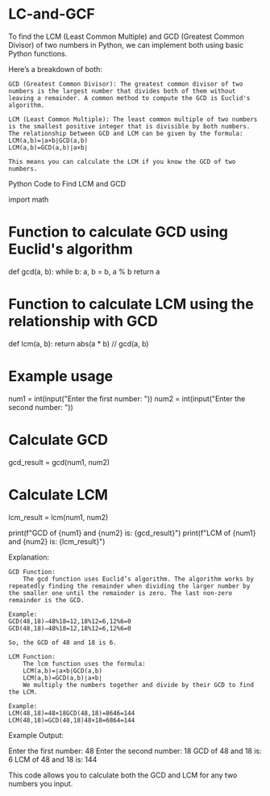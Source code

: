# LC-and-GCF
To find the LCM (Least Common Multiple) and GCD (Greatest Common Divisor) of two numbers in Python, we can implement both using basic Python functions.

Here’s a breakdown of both:

    GCD (Greatest Common Divisor): The greatest common divisor of two numbers is the largest number that divides both of them without leaving a remainder. A common method to compute the GCD is Euclid's algorithm.

    LCM (Least Common Multiple): The least common multiple of two numbers is the smallest positive integer that is divisible by both numbers. The relationship between GCD and LCM can be given by the formula:
    LCM(a,b)=∣a×b∣GCD(a,b)
    LCM(a,b)=GCD(a,b)∣a×b∣​

    This means you can calculate the LCM if you know the GCD of two numbers.

Python Code to Find LCM and GCD

import math

# Function to calculate GCD using Euclid's algorithm
def gcd(a, b):
    while b:
        a, b = b, a % b
    return a

# Function to calculate LCM using the relationship with GCD
def lcm(a, b):
    return abs(a * b) // gcd(a, b)

# Example usage
num1 = int(input("Enter the first number: "))
num2 = int(input("Enter the second number: "))

# Calculate GCD
gcd_result = gcd(num1, num2)

# Calculate LCM
lcm_result = lcm(num1, num2)

print(f"GCD of {num1} and {num2} is: {gcd_result}")
print(f"LCM of {num1} and {num2} is: {lcm_result}")

Explanation:

    GCD Function:
        The gcd function uses Euclid’s algorithm. The algorithm works by repeatedly finding the remainder when dividing the larger number by the smaller one until the remainder is zero. The last non-zero remainder is the GCD.

    Example:
    GCD(48,18)⇒48%18=12,18%12=6,12%6=0
    GCD(48,18)⇒48%18=12,18%12=6,12%6=0

    So, the GCD of 48 and 18 is 6.

    LCM Function:
        The lcm function uses the formula:
        LCM(a,b)=∣a×b∣GCD(a,b)
        LCM(a,b)=GCD(a,b)∣a×b∣​
        We multiply the numbers together and divide by their GCD to find the LCM.

    Example:
    LCM(48,18)=48×18GCD(48,18)=8646=144
    LCM(48,18)=GCD(48,18)48×18​=6864​=144

Example Output:

Enter the first number: 48
Enter the second number: 18
GCD of 48 and 18 is: 6
LCM of 48 and 18 is: 144

This code allows you to calculate both the GCD and LCM for any two numbers you input.
